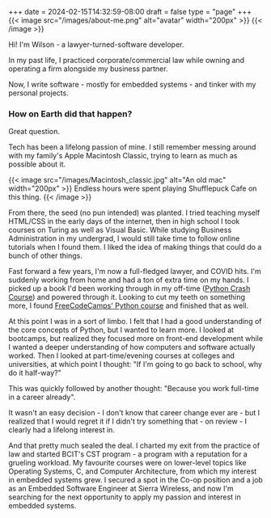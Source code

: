 +++
date = 2024-02-15T14:32:59-08:00
draft = false
type = "page"
+++
{{< image src="/images/about-me.png" alt="avatar" width="200px" >}}
{{< /image >}}

Hi! I'm Wilson - a lawyer-turned-software developer.

In my past life, I practiced corporate/commercial law while owning and operating a firm alongside my business partner.

Now, I write software - mostly for embedded systems - and tinker with my personal projects.

### How on Earth did that happen?
Great question. 

Tech has been a lifelong passion of mine. I still remember messing around with my family's Apple Macintosh Classic, trying to learn as much as possible about it.

{{< image src="/images/Macintosh_classic.jpg"  alt="An old mac" width="200px" >}}
Endless hours were spent playing Shufflepuck Cafe on this thing.
{{< /image >}}

From there, the seed (no pun intended) was planted. I tried teaching myself HTML/CSS in the early days of the internet, then in high school I took courses on Turing as well as Visual Basic. While studying Business Administration in my undergrad, I would still take time to follow online tutorials when I found them. I liked the idea of making things that could do a bunch of other things.

Fast forward a few years, I'm now a full-fledged lawyer, and COVID hits. I'm suddenly working from home and had a ton of extra time on my hands. I picked up a book I'd been working through in my off-time ([Python Crash Course](https://nostarch.com/python-crash-course-3rd-edition)) and powered through it. Looking to cut my teeth on something more, I found [FreeCodeCamps' Python course](https://www.freecodecamp.org/learn/python-for-everybody/) and finished that as well.

At this point I was in a sort of limbo. I felt that I had a good understanding of the core concepts of Python, but I wanted to learn more. I looked at bootcamps, but realized they focused more on front-end development while I wanted a deeper understanding of how computers and software actually worked. Then I looked at part-time/evening courses at colleges and universities, at which point I thought: "If I'm going to go back to school, why do it half-way?"

This was quickly followed by another thought: "Because you work full-time in a career already".

It wasn't an easy decision - I don't know that career change ever are - but I realized that I would regret it if I didn't try something that - on review - I clearly had a lifelong interest in.

And that pretty much sealed the deal. I charted my exit from the practice of law and started BCIT's CST program - a program with a reputation for a grueling workload. My favourite courses were on lower-level topics like Operating Systems, C, and Computer Architecture, from which my interest in embedded systems grew. I secured a spot in the Co-op position and a job as an Embedded Software Engineer at Sierra Wireless, and now I'm searching for the next opportunity to apply my passion and interest in embedded systems.

